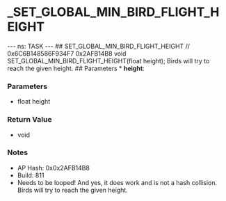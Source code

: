 # _SET_GLOBAL_MIN_BIRD_FLIGHT_HEIGHT

--- ns: TASK --- ## SET_GLOBAL_MIN_BIRD_FLIGHT_HEIGHT  // 0x6C6B148586F934F7 0x2AFB14B8 void SET_GLOBAL_MIN_BIRD_FLIGHT_HEIGHT(float height);  Birds will try to reach the given height.  ## Parameters * **height**:

### Parameters
* float height

### Return Value
* void

### Notes
* AP Hash: 0x0x2AFB14B8
* Build: 811
* Needs to be looped! And yes, it does work and is not a hash collision.
Birds will try to reach the given height.

